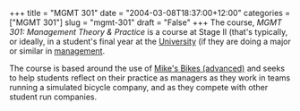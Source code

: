 +++
title = "MGMT 301"
date = "2004-03-08T18:37:00+12:00"
categories = ["MGMT 301"]
slug = "mgmt-301"
draft = "False"
+++
The course, _MGMT 301: Management Theory & Practice_ is a course at Stage II (that's
typically, or ideally, in a student's final year at the
[University](https://www.auckland.ac.nz/) (if they are doing a major or
similar in
[management](https://web-beta.archive.org/web/20100505010923/https://www.business.auckland.ac.nz:80/).

The course is based around the use of [Mike's Bikes
(advanced)](https://www.smartsims.com) and seeks to help students
reflect on their practice as managers as they work in teams running a
simulated bicycle company, and as they compete with other student
run companies.

